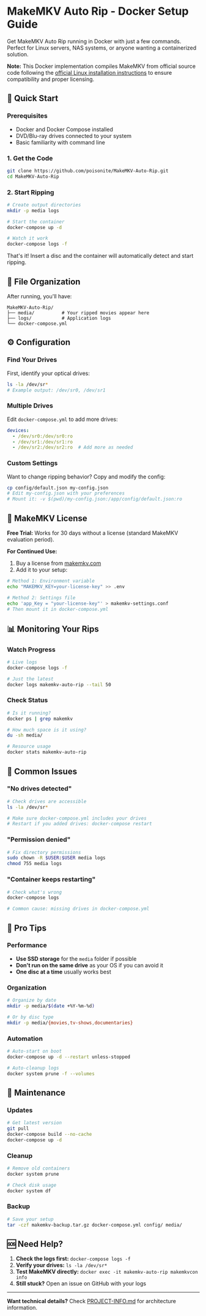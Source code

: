 # MakeMKV Auto Rip - Docker Setup Guide

Get MakeMKV Auto Rip running in Docker with just a few commands. Perfect for Linux servers, NAS systems, or anyone wanting a containerized solution.

**Note:** This Docker implementation compiles MakeMKV from official source code following the [official Linux installation instructions](https://forum.makemkv.com/forum/viewtopic.php?f=3&t=224) to ensure compatibility and proper licensing.

## 🚀 Quick Start

### Prerequisites
- Docker and Docker Compose installed
- DVD/Blu-ray drives connected to your system
- Basic familiarity with command line

### 1. Get the Code
```bash
git clone https://github.com/poisonite/MakeMKV-Auto-Rip.git
cd MakeMKV-Auto-Rip
```

### 2. Start Ripping
```bash
# Create output directories
mkdir -p media logs

# Start the container
docker-compose up -d

# Watch it work
docker-compose logs -f
```

That's it! Insert a disc and the container will automatically detect and start ripping.

## 📁 File Organization

After running, you'll have:
```
MakeMKV-Auto-Rip/
├── media/          # Your ripped movies appear here
├── logs/           # Application logs
└── docker-compose.yml
```

## ⚙️ Configuration

### Find Your Drives
First, identify your optical drives:
```bash
ls -la /dev/sr*
# Example output: /dev/sr0, /dev/sr1
```

### Multiple Drives
Edit `docker-compose.yml` to add more drives:
```yaml
devices:
  - /dev/sr0:/dev/sr0:ro
  - /dev/sr1:/dev/sr1:ro
  - /dev/sr2:/dev/sr2:ro  # Add more as needed
```

### Custom Settings
Want to change ripping behavior? Copy and modify the config:
```bash
cp config/default.json my-config.json
# Edit my-config.json with your preferences
# Mount it: -v $(pwd)/my-config.json:/app/config/default.json:ro
```

## 🔑 MakeMKV License

**Free Trial:** Works for 30 days without a license (standard MakeMKV evaluation period).

**For Continued Use:**
1. Buy a license from [makemkv.com](https://makemkv.com/buy/)
2. Add it to your setup:

```bash
# Method 1: Environment variable
echo "MAKEMKV_KEY=your-license-key" >> .env

# Method 2: Settings file
echo 'app_Key = "your-license-key"' > makemkv-settings.conf
# Then mount it in docker-compose.yml
```

## 📊 Monitoring Your Rips

### Watch Progress
```bash
# Live logs
docker-compose logs -f

# Just the latest
docker logs makemkv-auto-rip --tail 50
```

### Check Status
```bash
# Is it running?
docker ps | grep makemkv

# How much space is it using?
du -sh media/

# Resource usage
docker stats makemkv-auto-rip
```

## 🔧 Common Issues

### "No drives detected"
```bash
# Check drives are accessible
ls -la /dev/sr*

# Make sure docker-compose.yml includes your drives
# Restart if you added drives: docker-compose restart
```

### "Permission denied"
```bash
# Fix directory permissions
sudo chown -R $USER:$USER media logs
chmod 755 media logs
```

### "Container keeps restarting"
```bash
# Check what's wrong
docker-compose logs

# Common cause: missing drives in docker-compose.yml
```

## 🎯 Pro Tips

### Performance
- **Use SSD storage** for the `media` folder if possible
- **Don't run on the same drive** as your OS if you can avoid it
- **One disc at a time** usually works best

### Organization
```bash
# Organize by date
mkdir -p media/$(date +%Y-%m-%d)

# Or by disc type
mkdir -p media/{movies,tv-shows,documentaries}
```

### Automation
```bash
# Auto-start on boot
docker-compose up -d --restart unless-stopped

# Auto-cleanup logs
docker system prune -f --volumes
```

## 🔄 Maintenance

### Updates
```bash
# Get latest version
git pull
docker-compose build --no-cache
docker-compose up -d
```

### Cleanup
```bash
# Remove old containers
docker system prune

# Check disk usage
docker system df
```

### Backup
```bash
# Save your setup
tar -czf makemkv-backup.tar.gz docker-compose.yml config/ media/
```

## 🆘 Need Help?

1. **Check the logs first:** `docker-compose logs -f`
2. **Verify your drives:** `ls -la /dev/sr*`
3. **Test MakeMKV directly:** `docker exec -it makemkv-auto-rip makemkvcon info`
4. **Still stuck?** Open an issue on GitHub with your logs

---

**Want technical details?** Check [PROJECT-INFO.md](PROJECT-INFO.md) for architecture information.